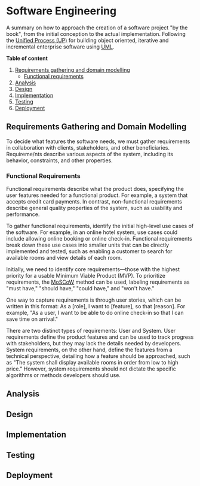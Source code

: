 # Software Engineering

A summary on how to approach the creation of a software project "by the book", from the initial conception to the actual implementation. Following the [Unified Process (UP)](https://en.wikipedia.org/wiki/Unified_Process) for building object oriented, iterative and incremental enterprise software using [UML](https://en.wikipedia.org/wiki/Unified_Modeling_Language).

**Table of content**
1. [Requirements gathering and domain modelling](#requirements-gathering-and-domain-modelling)
    - [Functional requirements](#functional-requirements)
2. [Analysis](#analysis)
3. [Design](#design)
4. [Implementation](#implementation)
5. [Testing](#testing)
6. [Deployment](#deployment)

## Requirements Gathering and Domain Modelling

To decide what features the software needs, we must gather requirements in collaboration with clients, stakeholders, and other beneficiaries. Requireme/nts describe various aspects of the system, including its behavior, constraints, and other properties.

### Functional Requirements

Functional requirements describe what the product does, specifying the user features needed for a functional product. For example, a system that accepts credit card payments. In contrast, non-functional requirements describe general quality properties of the system, such as usability and performance.

To gather functional requirements, identify the initial high-level use cases of the software. For example, in an online hotel system, use cases could include allowing online booking or online check-in. Functional requirements break down these use cases into smaller units that can be directly implemented and tested, such as enabling a customer to search for available rooms and view details of each room.

Initially, we need to identify core requirements—those with the highest priority for a usable Minimum Viable Product (MVP). To prioritize requirements, the [MoSCoW](https://en.wikipedia.org/wiki/MoSCoW_method) method can be used, labeling requirements as "must have," "should have," "could have," and "won't have."

One way to capture requirements is through user stories, which can be written in this format: As a [role], I want to [feature], so that [reason]. For example, "As a user, I want to be able to do online check-in so that I can save time on arrival."

There are two distinct types of requirements: User and System. User requirements define the product features and can be used to track progress with stakeholders, but they may lack the details needed by developers. System requirements, on the other hand, define the features from a technical perspective, detailing how a feature should be approached, such as "The system shall display available rooms in order from low to high price." However, system requirements should not dictate the specific algorithms or methods developers should use.

## Analysis

## Design

## Implementation

## Testing

## Deployment
